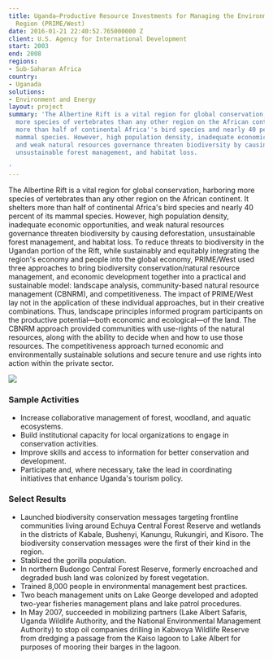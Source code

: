 ```yaml
---
title: Uganda—Productive Resource Investments for Managing the Environment—Western
  Region (PRIME/West)
date: 2016-01-21 22:40:52.765000000 Z
client: U.S. Agency for International Development
start: 2003
end: 2008
regions:
- Sub-Saharan Africa
country:
- Uganada
solutions:
- Environment and Energy
layout: project
summary: 'The Albertine Rift is a vital region for global conservation, harboring
  more species of vertebrates than any other region on the African continent. It shelters
  more than half of continental Africa''s bird species and nearly 40 percent of its
  mammal species. However, high population density, inadequate economic opportunities,
  and weak natural resources governance threaten biodiversity by causing deforestation,
  unsustainable forest management, and habitat loss.

'
---
```


The Albertine Rift is a vital region for global conservation, harboring more species of vertebrates than any other region on the African continent. It shelters more than half of continental Africa's bird species and nearly 40 percent of its mammal species. However, high population density, inadequate economic opportunities, and weak natural resources governance threaten biodiversity by causing deforestation, unsustainable forest management, and habitat loss. To reduce threats to biodiversity in the Ugandan portion of the Rift, while sustainably and equitably integrating the region's economy and people into the global economy, PRIME/West used three approaches to bring biodiversity conservation/natural resource management, and economic development together into a practical and sustainable model: landscape analysis, community-based natural resource management (CBNRM), and competitiveness. The impact of PRIME/West lay not in the application of these individual approaches, but in their creative combinations. Thus, landscape principles informed program participants on the productive potential—both economic and ecological—of the land. The CBNRM approach provided communities with use-rights of the natural resources, along with the ability to decide when and how to use those resources. The competitiveness approach turned economic and environmentally sustainable solutions and secure tenure and use rights into action within the private sector.

![][1]

###  Sample Activities

* Increase collaborative management of forest, woodland, and aquatic ecosystems.
* Build institutional capacity for local organizations to engage in conservation activities.
* Improve skills and access to information for better conservation and development.
* Participate and, where necessary, take the lead in coordinating initiatives that enhance Uganda's tourism policy.

###  Select Results

* Launched biodiversity conservation messages targeting frontline communities living around Echuya Central Forest Reserve and wetlands in the districts of Kabale, Bushenyi, Kanungu, Rukungiri, and Kisoro. The biodiversity conservation messages were the first of their kind in the region.
* Stablized the gorilla population.
* In northern Budongo Central Forest Reserve, formerly encroached and degraded bush land was colonized by forest vegetation.
* Trained 8,000 people in environmental management best practices.
* Two beach management units on Lake George developed and adopted two-year fisheries management plans and lake patrol procedures.
* In May 2007, succeeded in mobilizing partners (Lake Albert Safaris, Uganda Wildlife Authority, and the National Environmental Management Authority) to stop oil companies drilling in Kabwoya Wildlife Reserve from dredging a passage from the Kaiso lagoon to Lake Albert for purposes of mooring their barges in the lagoon.

[1]: /assets/images/projects/UgandaPRIME.jpg
